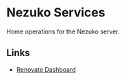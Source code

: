 # Nezuko Services

Home operations for the Nezuko server.

## Links

- [Renovate Dashboard](https://developer.mend.io/github/rcdailey/nezuko)
